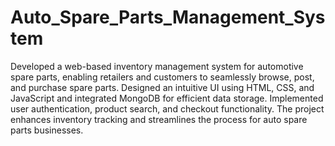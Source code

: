 # Auto_Spare_Parts_Management_System
Developed a web-based inventory management system for automotive spare parts, enabling retailers and customers to seamlessly browse, post, and purchase spare parts. Designed an intuitive UI using HTML, CSS, and JavaScript and integrated MongoDB for efficient data storage. Implemented user authentication, product search, and checkout functionality. The project enhances inventory tracking and streamlines the process for auto spare parts businesses.
